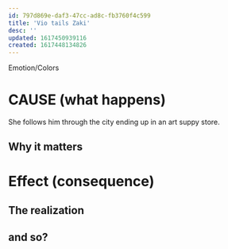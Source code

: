 ```yaml
---
id: 797d869e-daf3-47cc-ad8c-fb3760f4c599
title: 'Vio tails Zaki'
desc: ''
updated: 1617450939116
created: 1617448134826
---
```

Emotion/Colors
>

# CAUSE (what happens)
She follows him through the city ending up in an art suppy store.

##  Why it matters


# Effect (consequence) 

## The realization

## and so?
